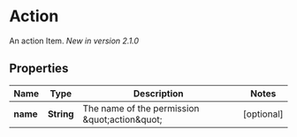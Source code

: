 

# Action

An action Item.  *New in version 2.1.0* 

## Properties

| Name | Type | Description | Notes |
|------------ | ------------- | ------------- | -------------|
|**name** | **String** | The name of the permission \&quot;action\&quot; |  [optional] |



